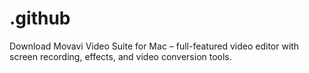 # .github
Download Movavi Video Suite for Mac – full-featured video editor with screen recording, effects, and video conversion tools.  
